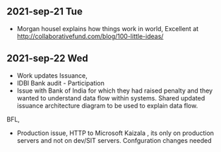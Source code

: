 ## 2021-sep-21 Tue

- Morgan housel explains how things work in world, Excellent at http://collaborativefund.com/blog/100-little-ideas/
    



## 2021-sep-22 Wed

- Work updates
Issuance, 
- IDBI Bank audit - Participation 
- Issue with Bank of India for which they had raised penalty and they wanted to 
understand data flow within systems. Shared updated issuance
 architecture diagram to be used to explain data flow. 

BFL, 
- Production issue, HTTP to Microsoft Kaizala , its only on production servers and 
not on dev/SIT servers. Confguration changes needed 


